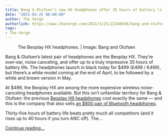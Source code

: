 ```yaml
---
title: Bang & Olufsen’s new HX headphones offer 35 hours of battery life for $499
date: "2021-03-25 08:00:00"
author: The Verge
authorlink: https://www.theverge.com/2021/3/25/22348546/bang-and-olufsen-beoplay-hx-headphones-active-noise-cancellation-battery-life-price-release-date
tags:
- The-Verge
---
```

<figure>
      <img alt="" src="https://cdn.vox-cdn.com/thumbor/SpmpTHMNPP7QBdCxwJVbmVZWVy8=/0x189:6000x4189/1310x873/cdn.vox-cdn.com/uploads/chorus_image/image/69022993/Beoplay_HX_0012.0.png" />
        <figcaption>The Beoplay HX headphones. | Image: Bang and Olufsen</figcaption>
    </figure>

  <p id="D8b4Zo">Bang &amp; Olufsen’s latest pair of headphones are the Beoplay HX. They’re over-ear, noise canceling, and offer up to a truly impressive 35 hours of battery life. The headphones launch in black today for $499 (£499 / €499), but there’s a white model coming at the end of April, to be followed by a white and brown version in May. </p>
<p id="MckmT7">At $499, the Beoplay HX are among the more expensive wireless noise-canceling headphones available. But this isn’t unfamiliar territory for Bang &amp; Olufsen: the previous <a href="https://www.theverge.com/2017/2/3/14495606/beoplay-h9-review-wireless-noise-canceling-headphones">Beoplay H9 headphones</a> cost exactly the same — and this is the company that also sells <a href="https://www.theverge.com/2020/8/31/21409031/bang-olufsen-beoplay-h95-noise-canceling-headphones-announced">an $800 pair of Bluetooth headphones</a>. </p>
<p id="Lhweyn">Thirty-five hours of battery life beats pretty much all competitors (and it rises up to 40 hours if you turn ANC off). The...</p>
  <p>
    <a href="https://www.theverge.com/2021/3/25/22348546/bang-and-olufsen-beoplay-hx-headphones-active-noise-cancellation-battery-life-price-release-date">Continue reading&hellip;</a>
  </p>